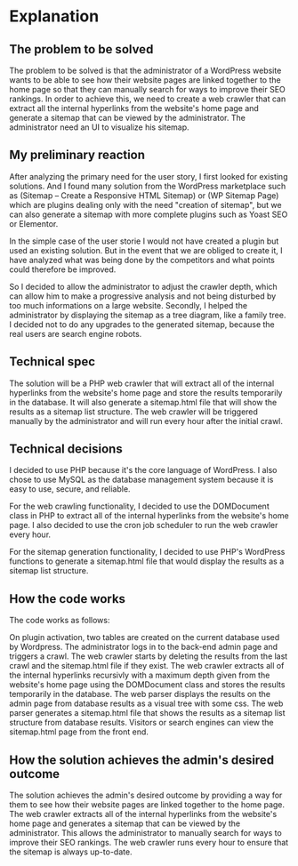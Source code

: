# Explanation

## The problem to be solved
The problem to be solved is that the administrator of a WordPress website wants to be able to see how their website pages are linked together to the home page so that they can manually search for ways to improve their SEO rankings. In order to achieve this, we need to create a web crawler that can extract all the internal hyperlinks from the website's home page and generate a sitemap that can be viewed by the administrator. The administrator need an UI to visualize his sitemap.

## My preliminary reaction
After analyzing the primary need for the user story, I first looked for existing solutions. And I found many solution from the WordPress marketplace such as (Sitemap – Create a Responsive HTML Sitemap) or (WP Sitemap Page) which are plugins dealing only with the need "creation of sitemap", but we can also generate a sitemap with more complete plugins such as Yoast SEO or Elementor.

In the simple case of the user storie I would not have created a plugin but used an existing solution. But in the event that we are obliged to create it, I have analyzed what was being done by the competitors and what points could therefore be improved. 

So I decided to allow the administrator to adjust the crawler depth, which can allow him to make a progressive analysis and not being disturbed by too much informations on a large website. Secondly, I helped the administrator by displaying the sitemap as a tree diagram, like a family tree. I decided not to do any upgrades to the generated sitemap, because the real users are search engine robots.

## Technical spec
The solution will be a PHP web crawler that will extract all of the internal hyperlinks from the website's home page and store the results temporarily in the database. It will also generate a sitemap.html file that will show the results as a sitemap list structure. The web crawler will be triggered manually by the administrator and will run every hour after the initial crawl.

## Technical decisions
I decided to use PHP because it's the core language of WordPress. I also chose to use MySQL as the database management system because it is easy to use, secure, and reliable.

For the web crawling functionality, I decided to use the DOMDocument class in PHP to extract all of the internal hyperlinks from the website's home page. I also decided to use the cron job scheduler to run the web crawler every hour.

For the sitemap generation functionality, I decided to use PHP's WordPress functions to generate a sitemap.html file that would display the results as a sitemap list structure.

## How the code works
The code works as follows:

On plugin activation, two tables are created on the current database used by Wordpress.
The administrator logs in to the back-end admin page and triggers a crawl.
The web crawler starts by deleting the results from the last crawl and the sitemap.html file if they exist.
The web crawler extracts all of the internal hyperlinks recursivly with a maximum depth given from the website's home page using the DOMDocument class and stores the results temporarily in the database.
The web parser displays the results on the admin page from database results as a visual tree with some css.
The web parser generates a sitemap.html file that shows the results as a sitemap list structure from database results.
Visitors or search engines can view the sitemap.html page from the front end.


## How the solution achieves the admin's desired outcome
The solution achieves the admin's desired outcome by providing a way for them to see how their website pages are linked together to the home page. The web crawler extracts all of the internal hyperlinks from the website's home page and generates a sitemap that can be viewed by the administrator. This allows the administrator to manually search for ways to improve their SEO rankings. The web crawler runs every hour to ensure that the sitemap is always up-to-date.
